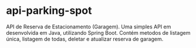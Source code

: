 # api-parking-spot
API de Reserva de Estacionamento (Garagem). 
Uma simples API em desenvolvida em Java, utilizando Spring Boot. 
Contém metodos de listagem única, listagem de todas, deletar e atualizar reserva de garagem. 

